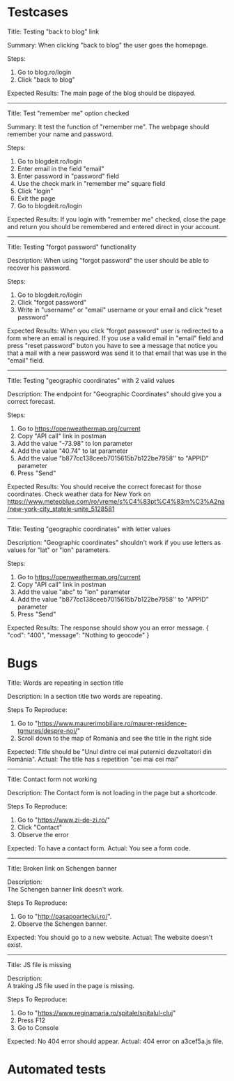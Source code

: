 # Testcases

Title: Testing "back to blog" link

Summary:
When clicking "back to blog" the user goes the homepage.

Steps:	
1. Go to blog.ro/login
2. Click "back to blog"

Expected Results:
The main page of the blog should be dispayed.

----

Title: Test "remember me" option checked

Summary:
It test the function of "remember me". The webpage should remember your name and password.
 
Steps:
1. Go to blogdeit.ro/login
2. Enter email in the field "email"
3. Enter password in "password" field
4. Use the check mark in "remember me" square field
5. Click "login"
6. Exit the page
7. Go to blogdeit.ro/login

Expected Results:
If you login with "remember me" checked, close the page and return you should be remembered and entered direct in your account.

 ----
 
Title: Testing "forgot password" functionality
 
Description:
When using "forgot password" the user should be able to recover his password.
 
Steps:
1. Go to blogdeit.ro/login
2. Click "forgot password"
3. Write in "username" or "email" username or your email and click "reset password"

Expected Results:
When you click "forgot password" user is redirected to a form where an email is required.
If you use a valid email in "email" field and press "reset password" buton you have to see a message that notice you that a mail with a new password was send it to that email that was use in the "email" field.

----

Title: Testing "geographic coordinates" with 2 valid values

Description:
The endpoint for "Geographic Coordinates" should give you a correct forecast.

Steps:
1. Go to https://openweathermap.org/current
2. Copy "API call" link in postman
3. Add the value "-73.98" to lon parameter
4. Add the value "40.74" to lat parameter
5. Add the value "b877cc138ceeb7015615b7b122be7958'' to "APPID" parameter
6. Press "Send"

Expected Results: 
You should receive the correct forecast for those coordinates.
Check weather data for New York on https://www.meteoblue.com/ro/vreme/s%C4%83pt%C4%83m%C3%A2na/new-york-city_statele-unite_5128581

----

Title: Testing "geographic coordinates" with letter values

Description:
"Geographic coordinates" shouldn't work if you use letters as values for "lat" or "lon" parameters.

Steps:
1. Go to https://openweathermap.org/current
2. Copy "API call" link in postman
3. Add the value "abc" to "lon" parameter
4. Add the value "b877cc138ceeb7015615b7b122be7958'' to "APPID" parameter
5. Press "Send"

Expected Results:
The response should show you an error message.
{
  "cod": "400",
  "message": "Nothing to geocode"
}






# Bugs



Title: Words are repeating in section title

Description:
In a section title two words are repeating.

Steps To Reproduce:
1. Go to "https://www.maurerimobiliare.ro/maurer-residence-tgmures/despre-noi/"
2. Scroll down to the map of Romania and see the title in the right side

Expected: Title should be "Unul dintre cei mai puternici dezvoltatori din România".
Actual: The title has s repetition "cei mai cei mai"

----

Title: Contact form not working

Description:
The Contact form is not loading in the page but a shortcode.

Steps To Reproduce:
1. Go to "https://www.zi-de-zi.ro/"
2. Click "Contact"
3. Observe the error

Expected: To have a contact form.
Actual: You see a form code.


----

Title: Broken link on Schengen banner

Description:	
The Schengen banner link doesn't work.

Steps To Reproduce:
1. Go to "http://pasapoartecluj.ro/".
2. Observe the Schengen banner.

Expected: You should go to a new website.
Actual: The website doesn't exist.


----

Title: JS file is missing

Description:	
A traking JS file used in the page is missing.

Steps To Reproduce:
1. Go to "https://www.reginamaria.ro/spitale/spitalul-cluj"
2. Press F12
3. Go to Console

Expected: No 404 error should appear.
Actual: 404 error on a3cef5a.js file.


# Automated tests

